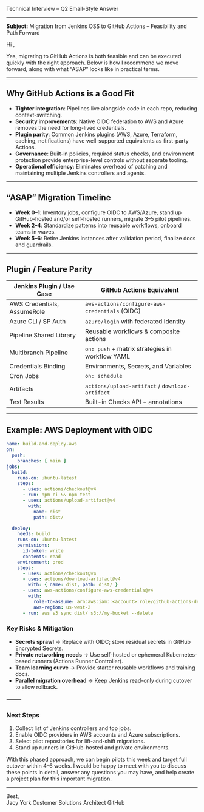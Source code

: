 Technical Interview – Q2 Email-Style Answer

---

**Subject:** Migration from Jenkins OSS to GitHub Actions – Feasibility and Path Forward 

Hi <Name>,

Yes, migrating to GitHub Actions is both feasible and can be executed quickly with the right approach. Below is how I recommend we move forward, along with what “ASAP” looks like in practical terms.

---

## Why GitHub Actions is a Good Fit
- **Tighter integration**: Pipelines live alongside code in each repo, reducing context-switching.  
- **Security improvements**: Native OIDC federation to AWS and Azure removes the need for long-lived credentials.  
- **Plugin parity**: Common Jenkins plugins (AWS, Azure, Terraform, caching, notifications) have well-supported equivalents as first-party Actions.  
- **Governance**: Built-in policies, required status checks, and environment protection provide enterprise-level controls without separate tooling.  
- **Operational efficiency**: Eliminates overhead of patching and maintaining multiple Jenkins controllers and agents.

---

## “ASAP” Migration Timeline
- **Week 0–1**: Inventory jobs, configure OIDC to AWS/Azure, stand up GitHub-hosted and/or self-hosted runners, migrate 3–5 pilot pipelines.  
- **Week 2–4**: Standardize patterns into reusable workflows, onboard teams in waves.  
- **Week 5–6**: Retire Jenkins instances after validation period, finalize docs and guardrails.

---

## Plugin / Feature Parity
| Jenkins Plugin / Use Case        | GitHub Actions Equivalent                         |
|----------------------------------|---------------------------------------------------|
| AWS Credentials, AssumeRole      | `aws-actions/configure-aws-credentials` (OIDC)    |
| Azure CLI / SP Auth              | `azure/login` with federated identity             |
| Pipeline Shared Library          | Reusable workflows & composite actions            |
| Multibranch Pipeline             | `on: push` + matrix strategies in workflow YAML   |
| Credentials Binding              | Environments, Secrets, and Variables              |
| Cron Jobs                        | `on: schedule`                                    |
| Artifacts                        | `actions/upload-artifact` / `download-artifact`   |
| Test Results                     | Built-in Checks API + annotations                 |

---

## Example: AWS Deployment with OIDC
```yaml
name: build-and-deploy-aws
on:
  push:
    branches: [ main ]
jobs:
  build:
    runs-on: ubuntu-latest
    steps:
      - uses: actions/checkout@v4
      - run: npm ci && npm test
      - uses: actions/upload-artifact@v4
        with:
          name: dist
          path: dist/

  deploy:
    needs: build
    runs-on: ubuntu-latest
    permissions:
      id-token: write
      contents: read
    environment: prod
    steps:
      - uses: actions/checkout@v4
      - uses: actions/download-artifact@v4
        with: { name: dist, path: dist/ }
      - uses: aws-actions/configure-aws-credentials@v4
        with:
          role-to-assume: arn:aws:iam::<account>:role/github-actions-deployer
          aws-region: us-west-2
      - run: aws s3 sync dist/ s3://my-bucket --delete
```

### Key Risks & Mitigation
- **Secrets sprawl** → Replace with OIDC; store residual secrets in GitHub Encrypted Secrets.
- **Private networking needs** → Use self-hosted or ephemeral Kubernetes-based runners (Actions Runner Controller).
- **Team learning curve** → Provide starter reusable workflows and training docs.
- **Parallel migration overhead** → Keep Jenkins read-only during cutover to allow rollback.

⸻

### Next Steps
1.	Collect list of Jenkins controllers and top jobs.
2.	Enable OIDC providers in AWS accounts and Azure subscriptions.
3.	Select pilot repositories for lift-and-shift migrations.
4.	Stand up runners in GitHub-hosted and private environments.

With this phased approach, we can begin pilots this week and target full cutover within 4–6 weeks.
I would be happy to meet with you to discuss these points in detail, answer any questions you may have, and help create a project plan for this important migration.

---
Best,  
Jacy York 
Customer Solutions Architect 
GitHub